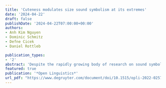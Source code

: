 ```yaml
---
title: 'Cuteness modulates size sound symbolism at its extremes'
date: '2024-04-22'
draft: false
publishDate: '2024-04-22T07:00:00+00:00'
authors:
- Anh Kim Nguyen
- Dominic Schmitz
- Defne Cicek
- Daniel Rottleb

publication_types:
- '2'
abstract: 'Despite the rapidly growing body of research on sound symbolism, one issue that remains understudied is whether different types of sensory information interact in their sound symbolic effects. The experimental study reported here consisted of two tasks and focused on one such potential interaction: size associations and cuteness. First, a forced-choice task was conducted in which size ratings were elicited for pseudowords containing different vowels and consonants. The pseudowords were introduced as names of alien creatures, which were used as visual stimuli in the experiment. Second, the cuteness of alien creatures was assessed in a judgement task. Both tasks were completed by the same group of German speakers. In line with previous research, /aː/ was associated with largeness and /iː/ was associated with smallness. Further, we found that cuteness modulates size associations in /aː/ and /iː/. For /aː/ judged size increased, while for /iː/ judged size decreased with increasing cuteness. Regarding consonants, we found that /ʁ/ evoked higher size associations than other consonants under investigation. Interactions of cuteness and consonants did not reach significance. Our findings call for the integration of other possible factors and features that might show sound symbolic effects or interactions with such in sound symbolism research.'
featured: true
publication: '*Open Linguistics*'
url_pdf: "https://www.degruyter.com/document/doi/10.1515/opli-2022-0257/html"
---
```


